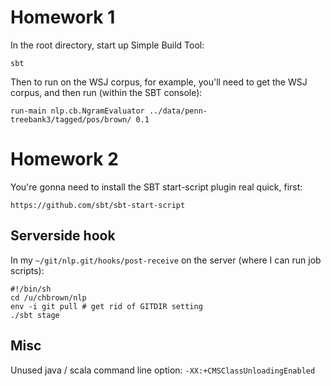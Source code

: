 # Homework 1

In the root directory, start up Simple Build Tool:

    sbt

Then to run on the WSJ corpus, for example, you'll need to get the WSJ corpus, and then run (within the SBT console):

    run-main nlp.cb.NgramEvaluator ../data/penn-treebank3/tagged/pos/brown/ 0.1

# Homework 2

You're gonna need to install the SBT start-script plugin real quick, first:

    https://github.com/sbt/sbt-start-script



## Serverside hook

In my `~/git/nlp.git/hooks/post-receive` on the server (where I can run job scripts):

    #!/bin/sh
    cd /u/chbrown/nlp
    env -i git pull # get rid of GITDIR setting
    ./sbt stage


## Misc

Unused java / scala command line option: `-XX:+CMSClassUnloadingEnabled`
